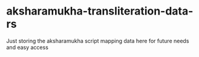 # aksharamukha-transliteration-data-rs
Just storing the aksharamukha script mapping data here for future needs and easy access
